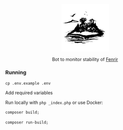 <p align="center">
    <img src="./assets/logo.svg" height="150px">
</p>

<p align="center">Bot to monitor stability of <a href="https://github.com/Exanlv/fenrir">Fenrir</a></p>

### Running

```
cp .env.example .env
```

Add required variables

Run locally with `php _index.php` or use Docker:
```
composer build;

composer run-build;
```

